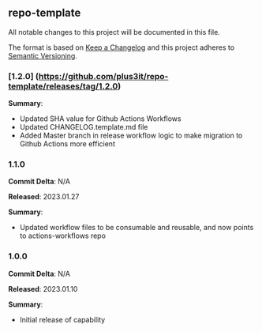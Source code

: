 ## repo-template

All notable changes to this project will be documented in this file.

The format is based on [Keep a Changelog](http://keepachangelog.com/) and this project adheres to [Semantic Versioning](http://semver.org/).

### [1.2.0] (https://github.com/plus3it/repo-template/releases/tag/1.2.0)

**Summary**:

*   Updated SHA value for Github Actions Workflows
*   Updated CHANGELOG.template.md file
*   Added Master branch in release workflow logic to make migration to Github Actions more efficient

### 1.1.0

**Commit Delta**: N/A

**Released**: 2023.01.27

**Summary**:

*   Updated workflow files to be consumable and reusable, and now points to actions-workflows repo

### 1.0.0

**Commit Delta**: N/A

**Released**: 2023.01.10

**Summary**:

*   Initial release of capability
